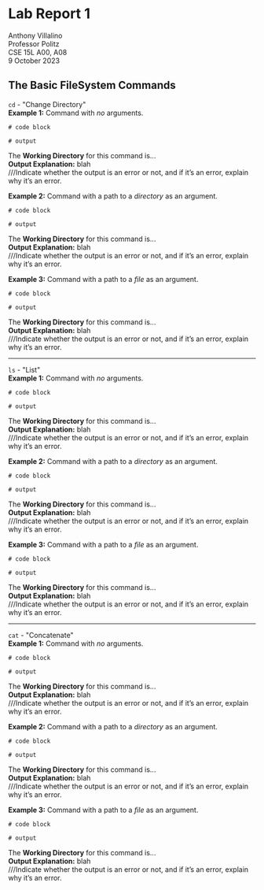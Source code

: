 # Lab Report 1
Anthony Villalino<br>
Professor Politz<br>
CSE 15L A00, A08<br>
9 October 2023

## The Basic FileSystem Commands
`cd` - "Change Directory" <br>
**Example 1:** Command with *no* arguments. <br>
```
# code block

# output
```
The **Working Directory** for this command is... <br>
**Output Explanation:** blah <br>
///Indicate whether the output is an error or not, and if it’s an error, explain why it’s an error. <br>

**Example 2:** Command with a path to a *directory* as an argument. <br>
```
# code block

# output
```
The **Working Directory** for this command is... <br>
**Output Explanation:** blah <br>
///Indicate whether the output is an error or not, and if it’s an error, explain why it’s an error. <br>

**Example 3:** Command with a path to a *file* as an argument. <br>
```
# code block

# output
``` 
The **Working Directory** for this command is... <br>
**Output Explanation:** blah <br>
///Indicate whether the output is an error or not, and if it’s an error, explain why it’s an error.

***

`ls` - "List" <br>
**Example 1:** Command with *no* arguments. <br>
```
# code block

# output
```
The **Working Directory** for this command is... <br>
**Output Explanation:** blah <br>
///Indicate whether the output is an error or not, and if it’s an error, explain why it’s an error. <br>

**Example 2:** Command with a path to a *directory* as an argument. <br>
```
# code block

# output
```
The **Working Directory** for this command is... <br>
**Output Explanation:** blah <br>
///Indicate whether the output is an error or not, and if it’s an error, explain why it’s an error. <br>

**Example 3:** Command with a path to a *file* as an argument. <br>
```
# code block

# output
```
The **Working Directory** for this command is... <br>
**Output Explanation:** blah <br>
///Indicate whether the output is an error or not, and if it’s an error, explain why it’s an error. <br>
***

`cat` - "Concatenate"<br>
**Example 1:** Command with *no* arguments. <br>
```
# code block

# output
```
The **Working Directory** for this command is... <br>
**Output Explanation:** blah <br>
///Indicate whether the output is an error or not, and if it’s an error, explain why it’s an error. <br>

**Example 2:** Command with a path to a *directory* as an argument. <br>
```
# code block

# output
```
The **Working Directory** for this command is... <br>
**Output Explanation:** blah <br>
///Indicate whether the output is an error or not, and if it’s an error, explain why it’s an error. <br>

**Example 3:** Command with a path to a *file* as an argument. <br>
```
# code block

# output
```
The **Working Directory** for this command is... <br>
**Output Explanation:** blah <br>
///Indicate whether the output is an error or not, and if it’s an error, explain why it’s an error.
